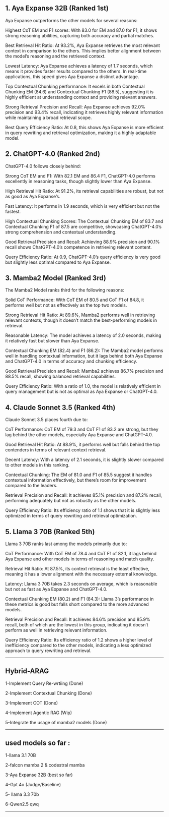 ## 1. Aya Expanse 32B (Ranked 1st)

Aya Expanse outperforms the other models for several reasons:

Highest CoT EM and F1 scores: With 83.0 for EM and 87.0 for F1, it shows strong reasoning abilities, capturing both accuracy and partial matches.

Best Retrieval Hit Ratio: At 93.2%, Aya Expanse retrieves the most relevant context in comparison to the others. This implies better alignment between the model’s reasoning and the retrieved context.

Lowest Latency: Aya Expanse achieves a latency of 1.7 seconds, which means it provides faster results compared to the others. In real-time applications, this speed gives Aya Expanse a distinct advantage.

Top Contextual Chunking performance: It excels in both Contextual Chunking EM (84.6) and Contextual Chunking F1 (88.5), suggesting it is highly efficient at understanding context and providing relevant answers.

Strong Retrieval Precision and Recall: Aya Expanse achieves 92.0% precision and 93.4% recall, indicating it retrieves highly relevant information while maintaining a broad retrieval scope.

Best Query Efficiency Ratio: At 0.8, this shows Aya Expanse is more efficient in query rewriting and retrieval optimization, making it a highly adaptable model.


## 2. ChatGPT-4.0 (Ranked 2nd)

ChatGPT-4.0 follows closely behind:

Strong CoT EM and F1: With 82.1 EM and 86.4 F1, ChatGPT-4.0 performs excellently in reasoning tasks, though slightly lower than Aya Expanse.

High Retrieval Hit Ratio: At 91.2%, its retrieval capabilities are robust, but not as good as Aya Expanse’s.

Fast Latency: It performs in 1.9 seconds, which is very efficient but not the fastest.

High Contextual Chunking Scores: The Contextual Chunking EM of 83.7 and Contextual Chunking F1 of 87.5 are competitive, showcasing ChatGPT-4.0’s strong comprehension and contextual understanding.

Good Retrieval Precision and Recall: Achieving 88.9% precision and 90.1% recall shows ChatGPT-4.0’s competence in retrieving relevant content.

Query Efficiency Ratio: At 0.9, ChatGPT-4.0’s query efficiency is very good but slightly less optimal compared to Aya Expanse.


## 3. Mamba2 Model (Ranked 3rd)

The Mamba2 Model ranks third for the following reasons:

Solid CoT Performance: With CoT EM of 80.5 and CoT F1 of 84.8, it performs well but not as effectively as the top two models.

Strong Retrieval Hit Ratio: At 89.6%, Mamba2 performs well in retrieving relevant contexts, though it doesn’t match the best-performing models in retrieval.

Reasonable Latency: The model achieves a latency of 2.0 seconds, making it relatively fast but slower than Aya Expanse.

Contextual Chunking EM (82.4) and F1 (86.2): The Mamba2 model performs well in handling contextual information, but it lags behind both Aya Expanse and ChatGPT-4.0 in terms of accuracy and chunking efficiency.

Good Retrieval Precision and Recall: Mamba2 achieves 86.7% precision and 88.5% recall, showing balanced retrieval capabilities.

Query Efficiency Ratio: With a ratio of 1.0, the model is relatively efficient in query management but is not as optimal as Aya Expanse or ChatGPT-4.0.


## 4. Claude Sonnet 3.5 (Ranked 4th)

Claude Sonnet 3.5 places fourth due to:

CoT Performance: CoT EM of 79.3 and CoT F1 of 83.2 are strong, but they lag behind the other models, especially Aya Expanse and ChatGPT-4.0.

Good Retrieval Hit Ratio: At 88.9%, it performs well but falls behind the top contenders in terms of relevant context retrieval.

Decent Latency: With a latency of 2.1 seconds, it is slightly slower compared to other models in this ranking.

Contextual Chunking: The EM of 81.0 and F1 of 85.5 suggest it handles contextual information effectively, but there’s room for improvement compared to the leaders.

Retrieval Precision and Recall: It achieves 85.1% precision and 87.2% recall, performing adequately but not as robustly as the other models.

Query Efficiency Ratio: Its efficiency ratio of 1.1 shows that it is slightly less optimized in terms of query rewriting and retrieval optimization.


## 5. Llama 3 70B (Ranked 5th)

Llama 3 70B ranks last among the models primarily due to:

CoT Performance: With CoT EM of 78.4 and CoT F1 of 82.1, it lags behind Aya Expanse and other models in terms of reasoning and match quality.

Retrieval Hit Ratio: At 87.5%, its context retrieval is the least effective, meaning it has a lower alignment with the necessary external knowledge.

Latency: Llama 3 70B takes 2.3 seconds on average, which is reasonable but not as fast as Aya Expanse and ChatGPT-4.0.

Contextual Chunking EM (80.2) and F1 (84.3): Llama 3’s performance in these metrics is good but falls short compared to the more advanced models.

Retrieval Precision and Recall: It achieves 84.6% precision and 85.9% recall, both of which are the lowest in this group, indicating it doesn’t perform as well in retrieving relevant information.

Query Efficiency Ratio: Its efficiency ratio of 1.2 shows a higher level of inefficiency compared to the other models, indicating a less optimized approach to query rewriting and retrieval.





________________________________________________________________________________________________________________________________________________________________________________________________________________________________________________
## Hybrid-ARAG



1-Implement Query Re-wrtiing  (Done)

2-Implement Contextual Chunking (Done)

3-Implement COT (Done)

4-Implement Agentic RAG (Wip)

5-Integrate the usage of mamba2 models (Done)

________________________________________________________________________________________________________________________________________________________________________________________________________________________________________________

## used models so far :

1-llama 3.1 70B

2-falcon mamba 2 & codestral mamba 

3-Aya Expanse 32B (best so far)

4-Gpt 4o (Judge/Baseline)

5- llama 3.3 70b

6-Qwen2.5 qwq
________________________________________________________________________________________________________________________________________________________________________________________________________________________________________________

